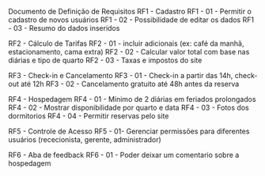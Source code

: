  Documento de Definição de Requisitos
RF1 - Cadastro
RF1 - 01 - Permitir o cadastro de novos usuários 
RF1 - 02 - Possibilidade de editar os dados
RF1 - 03 - Resumo do dados inseridos 

RF2 - Cálculo de Tarifas
RF2 - 01 - incluir adicionais (ex: café da manhã, estacionamento, cama extra)
RF2 - 02 - Calcular valor total com base nas diárias e tipo de quarto
RF2 - 03 - Taxas e impostos do site

RF3 -  Check-in e Cancelamento 
RF3 - 01 - Check-in a partir das 14h, check-out até 12h
RF3 - 02 - Cancelamento gratuito até 48h antes da reserva

RF4 - Hospedagem 
RF4 - 01 - Mínimo de 2 diárias em feriados prolongados
RF4 - 02 - Mostrar disponibilidade por quarto e data
RF4 - 03 - Fotos dos dormitorios 
RF4 - 04 - Permitir reservas pelo site

RF5 - Controle de Acesso
RF5 - 01- Gerenciar permissões para diferentes usuários (rececionista, gerente, administrador)

RF6 - Aba de feedback 
RF6 - 01 - Poder deixar um comentario sobre a hospedagem  

